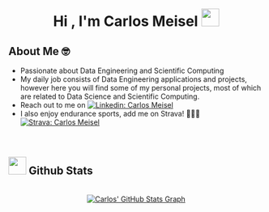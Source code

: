 
<h1 align="center"><b>Hi , I'm Carlos Meisel </b><img src="https://media.giphy.com/media/hvRJCLFzcasrR4ia7z/giphy.gif" width="35"></h1>

## About Me 🤓
- Passionate about Data Engineering and Scientific Computing
- My daily job consists of Data Engineering applications and projects, however here you will find some of my personal projects, most of which are related to Data Science and Scientific Computing.
- Reach out to me on [![Linkedin: Carlos Meisel](https://img.shields.io/badge/-carlosmeisel-blue?style=flat-square&logo=Linkedin&logoColor=white&link=https://www.linkedin.com/in/carlos-meisel/)](https://www.linkedin.com/in/carlos-meisel/)
- I also enjoy endurance sports, add me on Strava! 🏃🏽‍♂️ [![Strava: Carlos Meisel](https://img.shields.io/badge/-carlosmeisel-red?style=flat-square&logo=Strava&logoColor=white&link=https://www.strava.com/athletes/125600291?utm_source=ios_share&utm_medium=social&share_sig=3512FDBD1715896932&_branch_match_id=1120026467946289494&_branch_referrer=H4sIAAAAAAAAA8soKSkottLXLy4pSixL1EssKNDLyczL1o8qdE9zSrfwcvVKAgBgEJZbIwAAAA%3D%3D)](https://strava.app.link/ZqGfBg8JEJb)

<br>




## <img src="https://media.giphy.com/media/iY8CRBdQXODJSCERIr/giphy.gif" width="35"><b> Github Stats </b>
<br>

<div align="center">

   <a href="https://github.com/rahulkarda/rahulkarda">
  <img align="center" src="https://github-profile-summary-cards.vercel.app/api/cards/profile-details?username=Carmeisel101&include_all_commits=true&count_private=true&show_icons=true&line_height=20&title_color=7A7ADB&icon_color=2234AE&text_color=D3D3D3&bg_color=0,000000,130F40" alt="Carlos' GitHub Stats Graph"/>
  
</a>
<br><br>

</a>